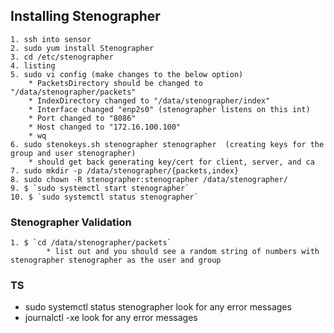 ## Installing Stenographer
    1. ssh into sensor
    2. sudo yum install Stenographer
    3. cd /etc/stenographer
    4. listing
    5. sudo vi config (make changes to the below option)
        * PacketsDirectory should be changed to "/data/stenographer/packets"
        * IndexDirectory changed to "/data/stenographer/index"
        * Interface changed "enp2s0" (stenographer listens on this int)
        * Port changed to "8086"
        * Host changed to "172.16.100.100"
        * wq
    6. sudo stenokeys.sh stenographer stenographer  (creating keys for the group and user stenographer)
        * should get back generating key/cert for client, server, and ca
    7. sudo mkdir -p /data/stenographer/{packets,index}
    8. sudo chown -R stenographer:stenographer /data/stenographer/
    9. $ `sudo systemctl start stenographer`
    10. $ `sudo systemctl status stenographer`
### Stenographer Validation
    1. $ `cd /data/stenographer/packets`
            * list out and you should see a random string of numbers with stenographer stenographer as the user and group

### TS

  * sudo systemctl status stenographer
      look for any error messages
  * journalctl -xe
      look for any error messages
